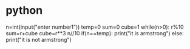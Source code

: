 # python
n=int(input("enter number1"))
temp=0
sum=0
cube=1
while(n>0):
  r%10
  sum=r+cube
  cube=r**3
  n//10
if(n==temp):
  print("it is armstrong")
else:
  print("it is not armstrong")
  
